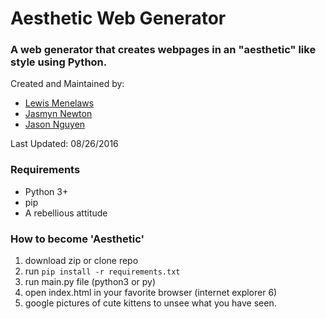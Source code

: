 # Aesthetic Web Generator

### A web generator that creates webpages in an "aesthetic" like style using Python.

Created and Maintained by:

- [Lewis Menelaws](https://github.com/elebumm)
- [Jasmyn Newton](https://github.com/1ogica1)
- [Jason Nguyen](https://github.com/jasonmasterrace)

Last Updated: 08/26/2016

### Requirements

- Python 3+
- pip
- A rebellious attitude

### How to become 'Aesthetic'

1. download zip or clone repo
2. run `pip install -r requirements.txt`
3. run main.py file (python3 or py)
4. open index.html in your favorite browser (internet explorer 6)
5. google pictures of cute kittens to unsee what you have seen.